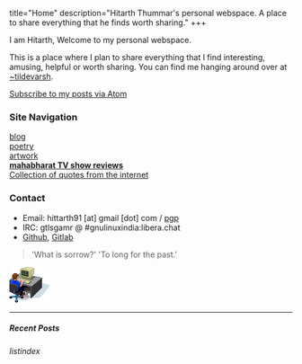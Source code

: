 title="Home"
description="Hitarth Thummar's personal webspace. A place to share everything that he finds worth sharing."
+++
<!-- homepagepointer -->
I am Hitarth, Welcome to my personal webspace.

This is a place where I plan to
share everything that I find interesting, amusing, helpful or worth sharing. You
can find me hanging around over at
[~tildevarsh](https://tildevarsh.in).       
<!-- homepagepointer -->
[Subscribe to my posts via Atom](/atom.xml)


### Site Navigation

 [blog](/blog)  
 [poetry](/poems)  
 [artwork](/artwork.html)  
 [**mahabharat TV show reviews**](/mahabharat)  
 [Collection of quotes from the internet](/static/internet_quotes.txt)


### Contact
* Email: hittarth91 [at] gmail [dot] com / [pgp](/static/key.txt)
* IRC: gtlsgamr @ #gnulinuxindia:libera.chat
* [Github](https://github.com/gtlsgamr), [Gitlab](https://gitlab.com/gtlsgamr)

>'What is sorrow?' 'To long for the past.'

![](static/images/guycomputer.gif) 

---------------------------------------------
##### Recent Posts
$listindex$
